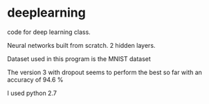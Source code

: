 # deeplearning
code for deep learning class.


Neural networks built from scratch. 2 hidden layers.


Dataset used in this program is the MNIST dataset


The version 3 with dropout seems to perform the best so far with an accuracy of 94.6 %


I used python 2.7
